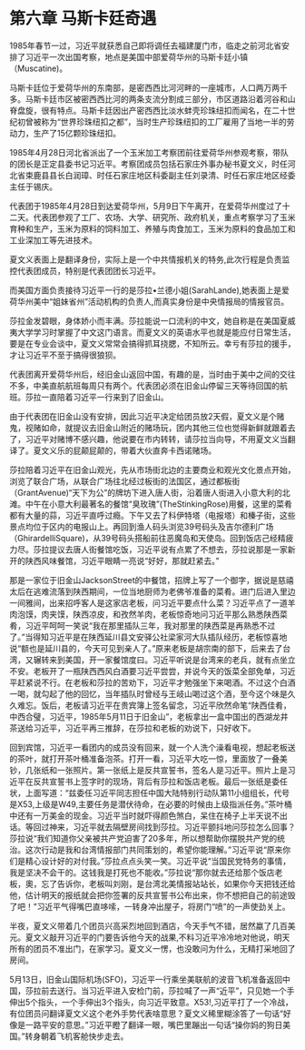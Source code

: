 # 第六章 马斯卡廷奇遇

1985年春节一过，习近平就获悉自己即将调任去福建厦门市，临走之前河北省安排了习近平一次出国考察，地点是美国中部爱荷华州的马斯卡廷小镇（Muscatine)。

马斯卡廷位于爱荷华州的东南部，是密西西比河河畔的一座城市，人口两万两千多。马斯卡廷市区被密西西比河的两条支流分割成三部分，市区道路沿着河谷和山脊盘旋，很有特点。马斯卡廷因出产密西西比淡水蚌壳珍珠纽扣而闻名，在二十世纪初曾被称为“世界珍珠纽扣之都”，当时生产珍珠纽扣的工厂雇用了当地一半的劳动力，生产了15亿颗珍珠纽扣。

1985年4月28日河北省派出了一个玉米加工考察团前往爱荷华州参观考察，带队的团长是正定县委书记习近平。考察团成员包括石家庄外事办秘书夏文义，时任河北省束鹿县县长白润璋、时任石家庄地区科委副主任刘录清、时任石家庄地区经委主任于锡庆。

代表团于1985年4月28日到达爱荷华州，5月9日下午离开，在爱荷华州度过了十二天。代表团参观了工厂、农场、大学、研究所、政府机关，重点考察学习了玉米育种和生产，玉米为原料的饲料加工、养殖与肉食加工，玉米为原料的食品加工和工业深加工等先进技术。

夏文义表面上是翻译身份，实际上是一个中共情报机关的特务,此次行程是负责监控代表团成员，特别是代表团团长习近平。

而美国方面负责接待习近平一行的是莎拉•兰德小姐(SarahLande),她表面上是爱荷华州美中“姐妹省州”活动机构的负责人,而真实身份是中央情报局的情报官员。

莎拉金发碧眼，身体娇小而丰满。莎拉能说一口流利的中文，她自称是在美国夏威夷大学学习时掌握了中文这门语言。而夏文义的英语水平也就是能应付日常生活，要是在专业会谈中，夏文义常常会搞得抓耳挠腮，不知所云。幸亏有莎拉的援手，才让习近平不至于搞得很狼狈。

代表团离开爱荷华州后，经旧金山返回中国，有趣的是，当时由于美中之间的交往不多，中美直航航班每周只有两个。代表团必须在旧金山停留三天等待回国的航班。莎拉一直陪着习近平一行来到了旧金山。

由于代表团在旧金山没有安排，因此习近平决定给团员放2天假，夏文义是个赌鬼，视赌如命，就提议去旧金山附近的赌场玩，团内其他三位也觉得新鲜就跟着去了，习近平对赌博不感兴趣，他说要在市内转转，请莎拉当向导，不用夏文义当翻译了。夏文义乐的屁颠屁颠的，带着大伙直奔卡西诺赌场。

莎拉陪着习近平在旧金山观光，先从市场街北边的主要商业和观光文化景点开始，浏览了联合广场，从联合广场往北经过板街的法国区，通过都板街（GrantAvenue)“天下为公”的牌坊下进入唐人街，沿着唐人街进入小意大利的北滩。中午在小意大利最著名的餐馆“臭玫瑰”(TheStinkingRose)用餐，这里的菜肴都有大量的蒜，习近平直呼过瘾。下午又去了科伊特塔（电报塔）和榛子街，这些景点均位于区内的电报山上。再回到渔人码头浏览39号码头及吉尔德利广场（GhirardelliSquare)，从39号码头搭船前往恶魔岛和天使岛。回到饭店己经精疲力尽。莎拉提议去唐人街餐馆吃饭，习近平说有点累了不想去，莎拉说那是一家新开的陕西风味餐馆，习近平眼睛一亮说“好好，那就赶紧去。”

那是一家位于旧金山JacksonStreet的中餐馆，招牌上写了一个御字，据说是慈禧太后在逃难流落到陕西期间，一位当地厨师为老佛爷准备的菜肴。进门后进入里边一间雅间，出来招呼客人是这家店老板，问习近平要点什么菜？习近平点了一道羊肉泡馍，肉夹馍，陕西凉皮，和孜然羊肉，老板惊奇地问习近平那么熟悉陕西菜肴，习近平呵呵一笑说“我在那里插队三年，我对那里的陕西菜是再熟悉不过了。”当得知习近平是在陕西延川县文安驿公社梁家河大队插队经历，老板惊喜地说“额也是延川县的，今天可见到亲人了。”原来老板是胡宗南的部下，后来去了台湾，又辗转来到美国，开一家餐馆度曰。习近平听说是台湾来的老兵，就有点坐立不安。老板开了一瓶陕西西风白酒要习近平尝尝，并说今天的饭菜全部免单，习近平赶紧说不行。在老板和莎拉的苦劝下，习近平才勉强坐下来喝酒。不过这个白酒一喝，就勾起了他的回忆，当年插队时曾经与王岐山喝过这个酒，至今这个味是久久难忘。饭后，老板请习近平在贵宾簿上签名留念，习近平欣然命笔“陕西佳肴，中西合璧，习近平，1985年5月11日于旧金山”，老板拿出一盒中国出的西湖龙井茶送给习近平，习近平再三推辞，在莎拉和老板的劝说下，只好收下。

回到宾馆，习近平一看团内的成员没有回来，就一个人洗个澡看电视，想起老板送的茶叶，就打开茶叶桶准备泡茶。打开一看，习近平大吃一惊，里面放了一叠美钞，几张纸和一张照片。第一张纸上是反共宣誓书，签名人是习近平。照片上是习近平在反共宣誓书上签字时的现场，背后有莎拉和饭店老板。最后一张纸是委任状，上面写道：“兹委任习近平同志担任中国大陆特别行动队第11小组组长，代号是X53,上级是W49,主要任务是潜伏待命，在必要的时候由上级指派任务。”茶叶桶中还有一万美金的现金。习近平当时就吓得颜色煞白，呆住在椅子上半天说不出话。等回过神来，习近平就去隔壁房间找到莎拉。习近平颤抖地问莎拉怎么回事？莎拉说“我们知道你父亲被共产党迫害了20多年，所以想帮助你摆脱共产党的统治。这次行动是我和台湾情报部门共同策划的，希望你能理解。”习近平说“原来你们是精心设计好的对付我。”莎拉点点头笑一笑。习近平说“当国民党特务的事情，我是坚决不会干的。这钱我是打死也不能收。”莎拉说“那你就去还给那个饭店老板，奧，忘了告诉你，老板叫刘刚，是台湾北美情报站站长，如果你今天把钱还给他，估计明天的报纸就会把你签署的反共宣誓书公布出来，你不想把自己的前途毁了吧！”习近平气得嘴巴直哆嗦，一转身冲出屋子，将房门“喷”的一声使劲关上。

半夜，夏文义带着几个团员兴高采烈地回到酒店，今天手气不错，居然蠃了几百美元。夏文义敲开习近平的门要告诉他今天的战果,不料习近平冷冷地对他说，明天所有的团员不准出门，在家学习。夏文义一愣，也没敢问为什么，无精打采地回了房间。

5月13日，旧金山国际机场(SFO)，习近平一行乘坐美联航的波音飞机准备返回中国，莎拉前去送行。当习近平进入安检门前，莎拉喊了一声“近平”，只见她一个手伸出5个指头，一个手伸出3个指头，向习近平致意。X53!,习近平打了一个冷战，有位团员问翻译夏文义这个老外手势代表啥意思？夏文义稀里糊涂答了一句话“好像是一路平安的意思。”习近平瞪了翻译一眼，嘴巴里蹦出一句话“操你妈的狗日美国。”转身朝着飞机客舱快步走去。
